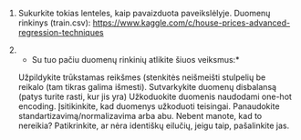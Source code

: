1.  Sukurkite tokias lenteles, kaip pavaizduota paveikslėlyje.
    Duomenų rinkinys (train.csv): https://www.kaggle.com/c/house-prices-advanced-regression-techniques

2.  - Su tuo pačiu duomenų rinkinių atlikite šiuos veiksmus:\*

    Užpildykite trūkstamas reikšmes (stenkitės neišmeišti stulpelių be reikalo (tam tikras galima išmesti).
    Sutvarkykite duomenų disbalansą (patys turite rasti, kur jis yra)
    Užkoduokite duomenis naudodami one-hot encoding. Įsitikinkite, kad duomenys užkoduoti teisingai.
    Panaudokite standartizavimą/normalizavima arba abu. Nebent manote, kad to nereikia? Patikrinkite, ar nėra identiškų eilučių, jeigu taip, pašalinkite jas.
